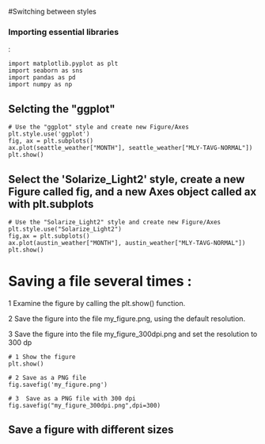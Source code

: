  #Switching between styles

<h3> Importing essential libraries </h3> :

```
import matplotlib.pyplot as plt
import seaborn as sns
import pandas as pd
import numpy as np

```
<h2> Selcting the "ggplot" </h2> 

```
# Use the "ggplot" style and create new Figure/Axes
plt.style.use('ggplot')
fig, ax = plt.subplots()
ax.plot(seattle_weather["MONTH"], seattle_weather["MLY-TAVG-NORMAL"])
plt.show()

```

<h2> Select the 'Solarize_Light2' style, create a new Figure called fig, and a new Axes object called ax with plt.subplots
</h2> 

```
# Use the "Solarize_Light2" style and create new Figure/Axes
plt.style.use("Solarize_Light2")
fig,ax = plt.subplots()
ax.plot(austin_weather["MONTH"], austin_weather["MLY-TAVG-NORMAL"])
plt.show()

```
<h1> Saving a file several times : </h1>
1 Examine the figure by calling the plt.show() function.

2 Save the figure into the file my_figure.png, using the default resolution.

3 Save the figure into the file my_figure_300dpi.png and set the resolution to 300 dp

```
# 1 Show the figure
plt.show()

# 2 Save as a PNG file
fig.savefig('my_figure.png')

# 3  Save as a PNG file with 300 dpi
fig.savefig("my_figure_300dpi.png",dpi=300)

```
<h2> Save a figure with different sizes
</h2>

